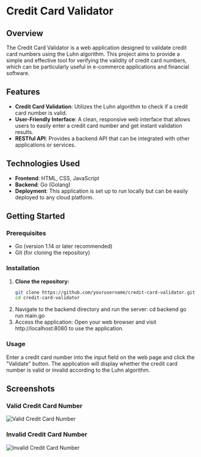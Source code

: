 # Credit Card Validator

## Overview
The Credit Card Validator is a web application designed to validate credit card numbers using the Luhn algorithm. This project aims to provide a simple and effective tool for verifying the validity of credit card numbers, which can be particularly useful in e-commerce applications and financial software.

## Features
- **Credit Card Validation**: Utilizes the Luhn algorithm to check if a credit card number is valid.
- **User-Friendly Interface**: A clean, responsive web interface that allows users to easily enter a credit card number and get instant validation results.
- **RESTful API**: Provides a backend API that can be integrated with other applications or services.

## Technologies Used
- **Frontend**: HTML, CSS, JavaScript
- **Backend**: Go (Golang)
- **Deployment**: This application is set up to run locally but can be easily deployed to any cloud platform.

## Getting Started

### Prerequisites
- Go (version 1.14 or later recommended)
- Git (for cloning the repository)

### Installation

1. **Clone the repository:**
   ```bash
   git clone https://github.com/yourusername/credit-card-validator.git
   cd credit-card-validator
3. Navigate to the backend directory and run the server:
   cd backend
   go run main.go
4. Access the application: Open your web browser and visit http://localhost:8080 to use the application.

### Usage

Enter a credit card number into the input field on the web page and click the "Validate" button. The application will display whether the credit card number is valid or invalid according to the Luhn algorithm.

## Screenshots

### Valid Credit Card Number
![Valid Credit Card Number](images/Valid_Credit_Card.png)

### Invalid Credit Card Number
![Invalid Credit Card Number](images/Invalid_Credit_Card.png)
